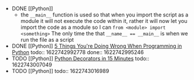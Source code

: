 - DONE [[Python]]
	- the `__main__` function is used so that when you import the script as a module it will not execute the code within it, rather it will now let you import the code as a module so I can `from <module> import <something>` The only time the that `__name__ == __main__` is when we run the file as a script
- DONE [[Python]] [5 Things You're Doing Wrong When Programming in Python](https://www.youtube.com/watch?v=fMRzuwlqfzs&ab_channel=JackofSome)
  todo:: 1622742992778
  done:: 1622742995246
- TODO [[Python]] [Python Decorators in 15 Minutes](https://www.youtube.com/watch?v=r7Dtus7N4pI&ab_channel=Kite)
  todo:: 1622743007049
- TODO [[Python]] [](https://www.youtube.com/watch?v=x58W9A2lnQc&ab_channel=JackofSome)
  todo:: 1622743016989